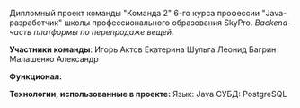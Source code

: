 Дипломный проект команды "Команда 2" 6-го курса профессии "Java-разработчик" школы профессионального образования SkyPro.
_Backend-часть платформы по перепродаже вещей._

**Участники команды**:
  Игорь Актов
  Екатерина Шульга
  Леонид Багрин
  Малашенко Александр
  
**Функционал:**  
  
**Технологии, использованные в проекте:**
Язык: Java
СУБД: PostgreSQL
